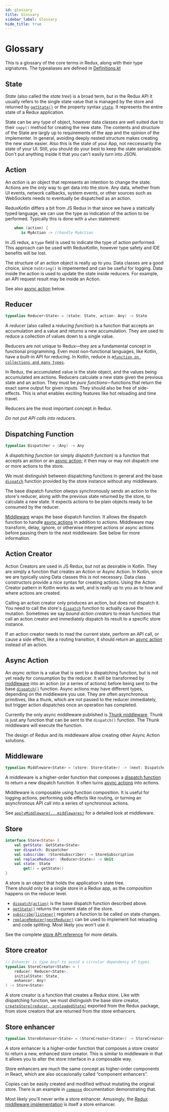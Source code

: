 ```yaml
---
id: glossary
title: Glossary
sidebar_label: Glossary
hide_title: true
---
```


# Glossary

This is a glossary of the core terms in Redux, along with their type signatures. The typealiases are defined in [Definitions.kt](todo)

## State

_State_ (also called the _state tree_) is a broad term, but in the Redux API it usually refers to the single state value that is managed by the store and returned by [`getState()`](api/Store.md#getState) or the property syntax [`state`](api/Store.md#getState). It represents the entire state of a Redux application.

State can be any type of object, however data classes are well suited due to their `copy()` method for creating the new state.  The contents and structure of the State are largly up to requirements of the app and the opinion of the implementer.  In general, avoiding deeply nested structure makes creating the new state easier.  Also this is the state of your App, not neccessarily the state of your UI. Still, you should do your best to keep the state serializable. Don't put anything inside it that you can't easily turn into JSON.

## Action

An _action_ is an object that represents an intention to change the state. Actions are the only way to get data into the store. Any data, whether from UI events, network callbacks, system events, or other sources such as WebSockets needs to eventually be dispatched as an action.

ReduxKotlin differs a bit from JS Redux in that since we have a statically typed language, we can use the type as indication of the action to be performed. Typically this is done with a `when` statement:

```kotlin
	when (action) {
	   is MyAction -> //handle MyAction
```

In JS redux, a `type` field is used to indicate the type of action performed.  This approach can be used with ReduxKotlin, however type safety and IDE benefits will be lost.

The structure of an action object is really up to you.  Data classes are a good choice, since `toString()` is impemented and can be useful for logging. Data inside the action is used to update the state inside reducers.  For example, an API request result may be inside an Action.

See also [async action](#async-action) below.

## Reducer

```kotlin
typealias Reducer<State> = (state: State, action: Any) -> State
```

A _reducer_ (also called a _reducing function_) is a function that accepts an accumulation and a value and returns a new accumulation. They are used to reduce a collection of values down to a single value.

Reducers are not unique to Redux—they are a fundamental concept in functional programming. Even most non-functional languages, like Kotlin, have a built-in API for reducing. In Kotlin, reduce is a[`function on collections and many types`](https://kotlinlang.org/api/latest/jvm/stdlib/kotlin.collections/reduce.html).

In Redux, the accumulated value is the state object, and the values being accumulated are actions. Reducers calculate a new state given the previous state and an action. They must be _pure functions_—functions that return the exact same output for given inputs. They should also be free of side-effects. This is what enables exciting features like hot reloading and time travel.

Reducers are the most important concept in Redux.

_Do not put API calls into reducers._

## Dispatching Function

```kotlin
typealias Dispatcher = (Any) -> Any
```

A _dispatching function_ (or simply _dispatch function_) is a function that accepts an action or an [async action](#async-action); it then may or may not dispatch one or more actions to the store.

We must distinguish between dispatching functions in general and the base [`dispatch`](api/Store.md#dispatchaction) function provided by the store instance without any middleware.

The base dispatch function _always_ synchronously sends an action to the store's reducer, along with the previous state returned by the store, to calculate a new state. It expects actions to be plain objects ready to be consumed by the reducer.

[Middleware](#middleware) wraps the base dispatch function. It allows the dispatch function to handle [async actions](#async-action) in addition to actions. Middleware may transform, delay, ignore, or otherwise interpret actions or async actions before passing them to the next middleware. See below for more information.

## Action Creator

Action Creators are used in JS Redux, but not as desirable in Kotlin.  They are simply a function that creates an Action or Async Action.  In Kotlin, since we are typically using Data classes this is not necessary.  Data class constructors provide a nice syntax for creating actions.  Using the Action Creator pattern in Kotlin works as well, and is really up to you as to how and where actions are created.

Calling an action creator only produces an action, but does not dispatch it. You need to call the store's [`dispatch`](api/Store.md#dispatchaction) function to actually cause the mutation. Sometimes we say _bound action creators_ to mean functions that call an action creator and immediately dispatch its result to a specific store instance.

If an action creator needs to read the current state, perform an API call, or cause a side effect, like a routing transition, it should return an [async action](#async-action) instead of an action.

## Async Action

An _async action_ is a value that is sent to a dispatching function, but is not yet ready for consumption by the reducer. It will be transformed by [middleware](#middleware) into an action (or a series of actions) before being sent to the base [`dispatch()`](api/Store.md#dispatchaction) function. Async actions may have different types, depending on the middleware you use. They are often asynchronous primitives, like a thunk, which are not passed to the reducer immediately, but trigger action dispatches once an operation has completed.

Currently the only async middleware published is [Thunk middleware](https://github.com/reduxkotlin/redux-kotlin-thunk).  Thunk is just any function that can be sent to the `dispatch()` function.  The Thunk middleware will execute the function.

The design of Redux and its middleware allow creating other Async Action solutions.

## Middleware

```kotlin
typealias Middleware<State> = (store: Store<State>) -> (next: Dispatcher) -> (action: Any) -> Any
```

A middleware is a higher-order function that composes a [dispatch function](#dispatching-function) to return a new dispatch function. It often turns [async actions](#async-action) into actions.

Middleware is composable using function composition. It is useful for logging actions, performing side effects like routing, or turning an asynchronous API call into a series of synchronous actions.

See [`applyMiddleware(...middlewares)`](./api/applyMiddleware.md) for a detailed look at middleware.

## Store

```kotlin
interface Store<State> {
    val getState: GetState<State>
    var dispatch: Dispatcher
    val subscribe: (StoreSubscriber) -> StoreSubscription
    val replaceReducer: (Reducer<State>) -> Unit
    val state: State
        get() = getState()
}
```

A store is an object that holds the application's state tree.  
There should only be a single store in a Redux app, as the composition happens on the reducer level.

- [`dispatch(action)`](api/Store.md#dispatchaction) is the base dispatch function described above.
- [`getState()`](api/Store.md#getState) returns the current state of the store.
- [`subscribe(listener)`](api/Store.md#subscribelistener) registers a function to be called on state changes.
- [`replaceReducer(nextReducer)`](api/Store.md#replacereducernextreducer) can be used to implement hot reloading and code splitting. Most likely you won't use it.

See the complete [store API reference](api/Store.md#dispatchaction) for more details.

## Store creator

```kotlin
// Enhancer is type Any? to avoid a circular dependency of types.
typealias StoreCreator<State> = (
    reducer: Reducer<State>,
    initialState: State,
    enhancer: Any?
) -> Store<State>
```

A store creator is a function that creates a Redux store. Like with dispatching function, we must distinguish the base store creator, [`createStore(reducer, preloadedState)`](api/createStore.md) exported from the Redux package, from store creators that are returned from the store enhancers.

## Store enhancer

```kotlin
typealias StoreEnhancer<State> = (StoreCreator<State>) -> StoreCreator<State>
```

A store enhancer is a higher-order function that composes a store creator to return a new, enhanced store creator. This is similar to middleware in that it allows you to alter the store interface in a composable way.

Store enhancers are much the same concept as higher-order components in React, which are also occasionally called “component enhancers”.

Copies can be easily created and modified without mutating the original store. There is an example in [`compose`](api/compose.md) documentation demonstrating that.

Most likely you'll never write a store enhancer. Amusingly, the [Redux middleware implementation](api/applyMiddleware.md) is itself a store enhancer.
